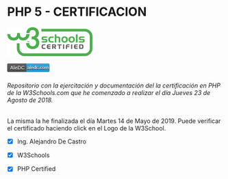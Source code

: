 # PHP 5 - CERTIFICACION 
[<img src="https://github.com/aledc7/PHP-Certification/blob/master/w3certified_logo.png?raw=true">](https://certification.w3schools.com/w3certified.asp?id=10028427)

[<img src="https://github.com/aledc7/PHP-Certification/blob/master/aledc-logo.png?raw=true">](https://aledc.com)


###### Repositorio con la ejercitación  y documentación del la certificación en PHP de la W3Schools.com que he comenzado a realizar el día Jueves 23 de Agosto de 2018.
 La misma la he finalizada el día Martes 14 de Mayo de 2019. Puede verificar el certificado haciendo click en el Logo de la W3School.
 
 


- [x] Ing. Alejandro De Castro
- [x] W3Schools
- [x] PHP Certified

